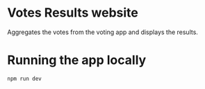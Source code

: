 # Votes Results website

Aggregates the votes from the voting app and displays the results.

# Running the app locally

`npm run dev`

